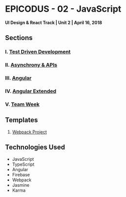 # EPICODUS - 02 - JavaScript

**UI Design & React Track | Unit 2 | April 16, 2018**

## Sections

### I. [Test Driven Development](01-test-driven-development)

### II. [Asynchrony & APIs](02-asynchrony-api)

### III. [Angular](03-angular)

### IV. [Angular Extended](04-angular-extended)

### V. [Team Week](05-team-week)

## Templates

1. [Webpack Project](00-templates/webpack-project)

## Technologies Used

- JavaScript
- TypeScript
- Angular
- Firebase
- Webpack
- Jasmine
- Karma
